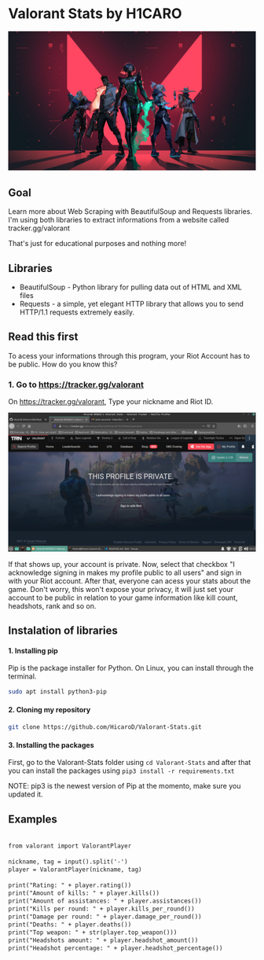# Valorant Stats by H1CARO

![](docs/images/1072679.jpg)


## Goal
Learn more about Web Scraping with BeautifulSoup and Requests libraries. I'm using both libraries to extract informations from a website called tracker.gg/valorant

That's just for educational purposes and nothing more! 

## Libraries 
* BeautifulSoup - Python library for pulling data out of HTML and XML files
* Requests -  a simple, yet elegant HTTP library that allows you to send HTTP/1.1 requests extremely easily. 


## Read this first
To acess your informations through this program, your Riot Account has to be public. How do you know this?

### 1. Go to https://tracker.gg/valorant
On https://tracker.gg/valorant, Type your nickname and Riot ID.

![valorant_private_acc_image](docs/images/private_acc.png)

If that shows up, your account is private. Now, select that checkbox "I acknowledge signing in makes my profile public to all users" and sign in with your Riot account. After that, everyone can acess your stats about the game. Don't worry, this won't expose your privacy, it will just set your account to be public in relation to your game information like kill count, headshots, rank and so on.


## Instalation of libraries

#### 1. Installing pip

Pip is the package installer for Python. On Linux, you can install through the terminal.

``` bash
sudo apt install python3-pip
```

#### 2. Cloning my repository

``` bash
git clone https://github.com/HicaroD/Valorant-Stats.git
```

#### 3. Installing the packages

First, go to the Valorant-Stats folder using ```cd Valorant-Stats``` and after that you can install the packages using ```pip3 install -r requirements.txt```

NOTE: pip3 is the newest version of Pip at the momento, make sure you updated it.  

## Examples
``` python3

from valorant import ValorantPlayer

nickname, tag = input().split('-')
player = ValorantPlayer(nickname, tag)

print("Rating: " + player.rating())
print("Amount of kills: " + player.kills())
print("Amount of assistances: " + player.assistances())
print("Kills per round: " + player.kills_per_round())
print("Damage per round: " + player.damage_per_round())
print("Deaths: " + player.deaths())
print("Top weapon: " + str(player.top_weapon()))
print("Headshots amount: " + player.headshot_amount())
print("Headshot percentage: " + player.headshot_percentage())
```

